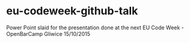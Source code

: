 # eu-codeweek-github-talk
Power Point slaid for the presentation done at the next EU Code Week - OpenBarCamp Gliwice 15/10/2015
